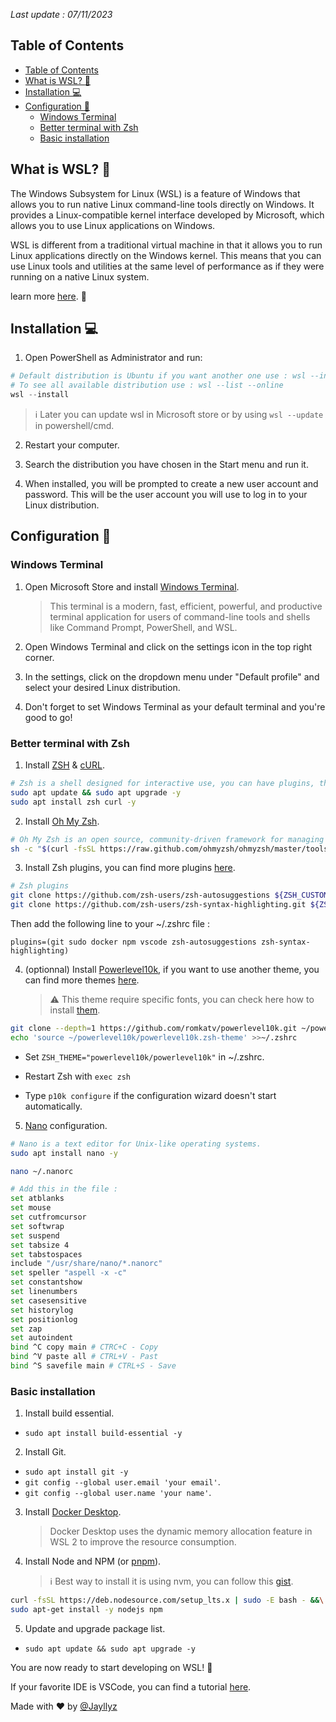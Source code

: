 *Last update : 07/11/2023*

## Table of Contents

- [Table of Contents](#table-of-contents)
- [What is WSL? :thinking:](#what-is-wsl-thinking)
- [Installation :computer:](#installation-computer)
- [Configuration :wrench:](#configuration-wrench)
  - [Windows Terminal](#windows-terminal)
  - [Better terminal with Zsh](#better-terminal-with-zsh)
  - [Basic installation](#basic-installation)

## What is WSL? :thinking:

The Windows Subsystem for Linux (WSL) is a feature of Windows that allows you to run native Linux command-line tools directly on Windows. It provides a Linux-compatible kernel interface developed by Microsoft, which allows you to use Linux applications on Windows.

WSL is different from a traditional virtual machine in that it allows you to run Linux applications directly on the Windows kernel. This means that you can use Linux tools and utilities at the same level of performance as if they were running on a native Linux system.

learn more [here](https://learn.microsoft.com/en-us/windows/wsl/about). :book:

## Installation :computer:

1. Open PowerShell as Administrator and run:

```powershell
# Default distribution is Ubuntu if you want another one use : wsl --install -d <Distribution name>
# To see all available distribution use : wsl --list --online
wsl --install
```
  > ℹ️ Later you can update wsl in Microsoft store or by using `wsl --update` in powershell/cmd.

2. Restart your computer.

3. Search the distribution you have chosen in the Start menu and run it.

4. When installed, you will be prompted to create a new user account and password. This will be the user account you will use to log in to your Linux distribution.

## Configuration :wrench:

### Windows Terminal

1. Open Microsoft Store and install [Windows Terminal](https://apps.microsoft.com/store/detail/windows-terminal/9N0DX20HK701?hl=fr-fr&gl=fr&rtc=1).

   > This terminal is a modern, fast, efficient, powerful, and productive terminal application for users of command-line tools and shells like Command Prompt, PowerShell, and WSL.

2. Open Windows Terminal and click on the settings icon in the top right corner.

3. In the settings, click on the dropdown menu under "Default profile" and select your desired Linux distribution.

4. Don't forget to set Windows Terminal as your default terminal and you're good to go!

### Better terminal with Zsh

1. Install [ZSH](https://zsh.sourceforge.io/) & [cURL](https://curl.se/).

```bash
# Zsh is a shell designed for interactive use, you can have plugins, themes, etc.
sudo apt update && sudo apt upgrade -y
sudo apt install zsh curl -y
```

2. Install [Oh My Zsh](https://ohmyz.sh/).

```bash
# Oh My Zsh is an open source, community-driven framework for managing your Zsh configuration.
sh -c "$(curl -fsSL https://raw.github.com/ohmyzsh/ohmyzsh/master/tools/install.sh)"
```

3. Install Zsh plugins, you can find more plugins [here](https://github.com/ohmyzsh/ohmyzsh/wiki/Plugins).

```bash
# Zsh plugins
git clone https://github.com/zsh-users/zsh-autosuggestions ${ZSH_CUSTOM:-~/.oh-my-zsh/custom}/plugins/zsh-autosuggestions
git clone https://github.com/zsh-users/zsh-syntax-highlighting.git ${ZSH_CUSTOM:-~/.oh-my-zsh/custom}/plugins/zsh-syntax-highlighting
```
Then add the following line to your ~/.zshrc file :

`plugins=(git sudo docker npm vscode zsh-autosuggestions zsh-syntax-highlighting)`


4. (optionnal) Install [Powerlevel10k](https://github.com/romkatv/powerlevel10k), if you want to use another theme, you can find more themes [here](https://github.com/ohmyzsh/ohmyzsh/wiki/Themes).
   
   > ⚠️ This theme require specific fonts, you can check here how to install [them](https://github.com/romkatv/powerlevel10k#meslo-nerd-font-patched-for-powerlevel10k).

```bash
git clone --depth=1 https://github.com/romkatv/powerlevel10k.git ~/powerlevel10k
echo 'source ~/powerlevel10k/powerlevel10k.zsh-theme' >>~/.zshrc
```
- Set `ZSH_THEME="powerlevel10k/powerlevel10k"` in ~/.zshrc.

- Restart Zsh with `exec zsh`

- Type `p10k configure` if the configuration wizard doesn't start automatically.

5. [Nano](https://www.nano-editor.org/) configuration.

```bash
# Nano is a text editor for Unix-like operating systems.
sudo apt install nano -y

nano ~/.nanorc

# Add this in the file :
set atblanks
set mouse
set cutfromcursor
set softwrap
set suspend
set tabsize 4
set tabstospaces
include "/usr/share/nano/*.nanorc"
set speller "aspell -x -c"
set constantshow
set linenumbers
set casesensitive
set historylog
set positionlog
set zap
set autoindent
bind ^C copy main # CTRC+C - Copy
bind ^V paste all # CTRL+V - Past
bind ^S savefile main # CTRL+S - Save
```

### Basic installation

1. Install build essential.

- `sudo apt install build-essential -y`

2. Install Git.

- `sudo apt install git -y`
- `git config --global user.email 'your email'`.
- `git config --global user.name 'your name'`.

3. Install [Docker Desktop](https://docs.docker.com/desktop/wsl/).

   > Docker Desktop uses the dynamic memory allocation feature in WSL 2 to improve the resource consumption.

4. Install Node and NPM (or [pnpm](https://pnpm.io/installation)).
    > :information_source: Best way to install it is using nvm, you can follow this [gist](https://gist.github.com/d2s/372b5943bce17b964a79).

```bash
curl -fsSL https://deb.nodesource.com/setup_lts.x | sudo -E bash - &&\
sudo apt-get install -y nodejs npm
```

5. Update and upgrade package list.

- `sudo apt update && sudo apt upgrade -y`

You are now ready to start developing on WSL! :tada:

If your favorite IDE is VSCode, you can find a tutorial [here](https://code.visualstudio.com/docs/remote/wsl).

Made with :heart: by [@Jayllyz](https://github.com/Jayllyz)
